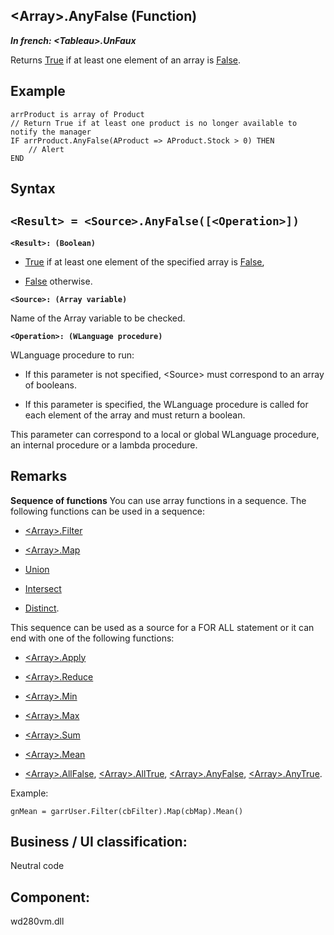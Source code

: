 


## &lt;Array&gt;.AnyFalse (Function)

***In french: &lt;Tableau&gt;.UnFaux***



<a name="XUse"></a>
<a name="Use"></a>
<a name="description"></a>
Returns <u><u><u>True</u></u></u> if at least one element of an array is <u><u><u>False</u></u></u>.


<a name="Example1"></a>
<a name="sample_code"></a>

## Example


```wl
arrProduct is array of Product
// Return True if at least one product is no longer available to notify the manager
IF arrProduct.AnyFalse(AProduct => AProduct.Stock > 0) THEN
	// Alert
END
```

<a name="XSYNTAX"></a>

## Syntax
<a name="SYNTAX1"></a>

`<Result> = <Source>.AnyFalse([<Operation>])`
---

**`<Result>: (Boolean)`**



- <u><u><u><u>True</u></u></u></u> if at least one element of the specified array is <u><u><u><u>False</u></u></u></u>, 

- <u><u><u><u>False</u></u></u></u> otherwise.




**`<Source>: (Array variable)`**

Name of the Array variable to be checked.

**`<Operation>: (WLanguage procedure)`**

WLanguage procedure to run: 

- If this parameter is not specified, &lt;Source&gt; must correspond to an array of booleans. 

- If this parameter is specified, the WLanguage procedure is called for each element of the array and must return a boolean. 


This parameter can correspond to a local or global WLanguage procedure, an internal procedure or a lambda procedure.



<a name="NOTE0"></a>
<a name="NOTE0_1"></a>

## Remarks
**Sequence of functions**
You can use array functions in a sequence. 
The following functions can be used in a sequence: 

- [&lt;Array&gt;.Filter](../WDLang1/1000024968.md)

- [&lt;Array&gt;.Map](../WDLang1/1000025418.md)

- [Union](../WDLang1/1000025408.md)

- [Intersect](../WDLang1/1000025407.md)

- [Distinct](../WDLang1/1000025406.md). 


This sequence can be used as a source for a FOR ALL statement or it can end with one of the following functions: 

- [&lt;Array&gt;.Apply](../WDLang1/1000024969.md)

- [&lt;Array&gt;.Reduce](../WDLang1/1000024951.md)

- [&lt;Array&gt;.Min](../WDLang1/1000025412.md)

- [&lt;Array&gt;.Max](../WDLang1/1000025411.md)

- [&lt;Array&gt;.Sum](../WDLang1/1000025415.md)

- [&lt;Array&gt;.Mean](../WDLang1/1000025417.md)

- [&lt;Array&gt;.AllFalse](../WDLang1/1000024935.md), [&lt;Array&gt;.AllTrue](../WDLang1/1000024936.md), [&lt;Array&gt;.AnyFalse](../WDLang1/1000024937.md), [&lt;Array&gt;.AnyTrue](../WDLang1/1000024938.md). 




Example: 

```wl
gnMean = garrUser.Filter(cbFilter).Map(cbMap).Mean()
```


<a name="XComponent"></a>

## Business / UI classification:
Neutral code
## Component:
wd280vm.dll
